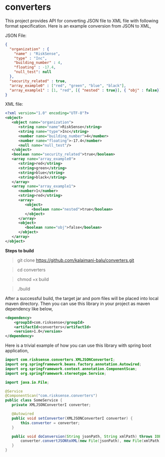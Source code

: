 # converters

This project provides API for converting JSON file to XML file with following format specification. Here is an example conversion from JSON to XML,

JSON File:
```json
{
  "organization" : {
    "name" : "RiskSense",
    "type" : "Inc",
    "building_number" : 4,
    "floating" : -17.4,
    "null_test": null
  },
  "security_related" : true,
  "array_example0" : ["red", "green", "blue", "black"],
  "array_example1" : [1, "red", [{ "nested" : true}], { "obj" : false}]
}
``` 
XML file:
```xml
<?xml version="1.0" encoding="UTF-8"?>
<object>
   <object name="organization">
      <string name="name">RiskSense</string>
      <string name="type">Inc</string>
      <number name="building_number">4</number>
      <number name="floating">-17.4</number>
      <null name="null_test"/>
   </object>
   <boolean name="security_related">true</boolean>
   <array name="array_example0">
      <string>red</string>
      <string>green</string>
      <string>blue</string>
      <string>black</string>
   </array>
   <array name="array_example1">
      <number>1</number>
      <string>red</string>
      <array>
         <object>
            <boolean name="nested">true</boolean>
         </object>
      </array>
      <object>
         <boolean name="obj">false</boolean>
      </object>
   </array>
</object>
```
**Steps to build**

> git clone https://github.com/kalaimani-balu/converters.git

> cd converters

> chmod +x build

> ./build

After a successful build, the target jar and pom files will be placed into local maven directory.
Then you can use this library in your project as maven dependency like below,
```xml
<dependency>
    <groupId>com.risksense</groupId>
    <artifactId>converters</artifactId>
    <version>1.0</version>
</dependency>
```
Here is a trivial example of how you can use this library with spring boot application,
 ```java
import com.risksense.converters.XMLJSONConverterI;
import org.springframework.beans.factory.annotation.Autowired;
import org.springframework.context.annotation.ComponentScan;
import org.springframework.stereotype.Service;

import java.io.File;

@Service
@ComponentScan("com.risksense.converters")
public class SomeService {
    private XMLJSONConverterI converter;

    @Autowired
    public void setConverter(XMLJSONConverterI converter) {
        this.converter = converter;
    }

    public void doConversion(String jsonPath, String xmlPath) throws IOException {
        converter.convertJSONtoXML(new File(jsonPath), new File(xmlPath));
    }
}
```
